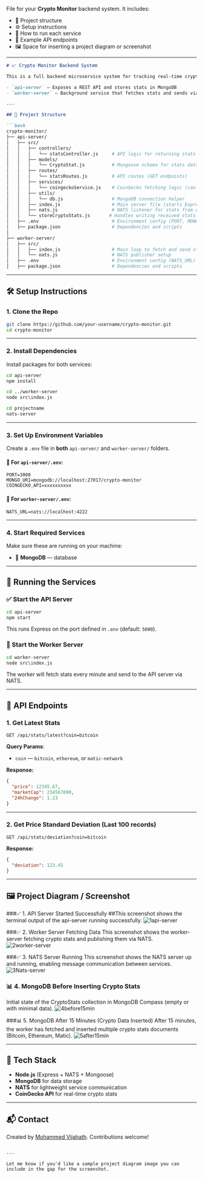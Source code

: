 File for your **Crypto Monitor** backend system. It includes:

* 📁 Project structure
* ⚙️ Setup instructions
* 🚀 How to run each service
* 🧪 Example API endpoints
* 🖼️ Space for inserting a project diagram or screenshot



---

```markdown
# 📈 Crypto Monitor Backend System

This is a full backend microservice system for tracking real-time cryptocurrency statistics using the CoinGecko API. It consists of two services:

- `api-server` — Exposes a REST API and stores stats in MongoDB
- `worker-server` — Background service that fetches stats and sends via NATS

---

## 📁 Project Structure

```bash
crypto-monitor/
├── api-server/
│   ├── src/
│   │   ├── controllers/
│   │   │   └── statsController.js     # API logic for returning stats and deviation
│   │   ├── models/
│   │   │   └── CryptoStat.js          # Mongoose schema for stats data
│   │   ├── routes/
│   │   │   └── statsRoutes.js         # API routes (GET endpoints)
│   │   ├── services/
│   │   │   └── coingeckoService.js    # CoinGecko fetching logic (can be reused)
│   │   ├── utils/
│   │   │   └── db.js                  # MongoDB connection helper
│   │   ├── index.js                   # Main server file (starts Express + DB)
│   │   ├── nats.js                    # NATS listener for stats from worker
│   │   └── storeCryptoStats.js       # Handles writing received stats to DB
│   ├── .env                           # Environment config (PORT, MONGO_URI, NATS_URL)
│   ├── package.json                   # Dependencies and scripts
│
├── worker-server/
│   ├── src/
│   │   ├── index.js                   # Main loop to fetch and send stats
│   │   └── nats.js                    # NATS publisher setup
│   ├── .env                           # Environment config (NATS_URL)
│   ├── package.json                   # Dependencies and scripts

````

---

## 🛠️ Setup Instructions

### 1. Clone the Repo

```bash
git clone https://github.com/your-username/crypto-monitor.git
cd crypto-monitor
````

---

### 2. Install Dependencies

Install packages for both services:

```bash
cd api-server
npm install

cd ../worker-server
node src\index.js

cd projectname
nats-server

```

---

### 3. Set Up Environment Variables

Create a `.env` file in **both** `api-server/` and `worker-server/` folders.

#### 🔐 For `api-server/.env`:

```
PORT=3000
MONGO_URI=mongodb://localhost:27017/crypto-monitor
COINGECKO_API=xxxxxxxxxx
```

#### 🔐 For `worker-server/.env`:

```
NATS_URL=nats://localhost:4222
```

---

### 4. Start Required Services

Make sure these are running on your machine:

* 🐳 **MongoDB** — database

---

## 🚀 Running the Services

### ✅ Start the API Server

```bash
cd api-server
npm start
```

This runs Express on the port defined in `.env` (default: `5000`).

### 🔁 Start the Worker Server

```bash
cd worker-server
node src\index.js
```

The worker will fetch stats every minute and send to the API server via NATS.

---

## 🧪 API Endpoints

### 1. Get Latest Stats

```http
GET /api/stats/latest?coin=bitcoin
```

**Query Params**:

* `coin` — `bitcoin`, `ethereum`, or `matic-network`

**Response:**

```json
{
  "price": 12345.67,
  "marketCap": 234567890,
  "24hChange": 1.23
}
```

---

### 2. Get Price Standard Deviation (Last 100 records)

```http
GET /api/stats/deviation?coin=bitcoin
```

**Response:**

```json
{
  "deviation": 123.45
}
```

---

## 🖼️ Project Diagram / Screenshot

###✅ 1. API Server Started Successfully
##This screenshot shows the terminal output of the api-server running successfully.
![1api-server](https://github.com/user-attachments/assets/ba82ef7f-0144-44dd-9538-413583eca758)

###✅ 2. Worker Server Fetching Data
This screenshot shows the worker-server fetching crypto stats and publishing them via NATS.
![2worker-server](https://github.com/user-attachments/assets/66ce3792-1a36-4692-aa02-e8bfbe8ae278)

###✅ 3. NATS Server Running
This screenshot shows the NATS server up and running, enabling message communication between services.
 ![3Nats-server](https://github.com/user-attachments/assets/ffef80d5-0275-4ff5-b453-340592c02f7c)

### 📊 4. MongoDB Before Inserting Crypto Stats
Initial state of the CryptoStats collection in MongoDB Compass (empty or with minimal data).
![4before15min](https://github.com/user-attachments/assets/74f89a2a-c739-4174-8e2b-bd9eca9393a3)

###📊 5. MongoDB After 15 Minutes (Crypto Data Inserted)
After 15 minutes, the worker has fetched and inserted multiple crypto stats documents (Bitcoin, Ethereum, Matic).
![5after15min](https://github.com/user-attachments/assets/0f28e573-b361-4546-ad88-2465b5a55fb2)



---

## 🧠 Tech Stack

* **Node.js** (Express + NATS + Mongoose)
* **MongoDB** for data storage
* **NATS** for lightweight service communication
* **CoinGecko API** for real-time crypto stats

---

## 📬 Contact

Created by [Mohammed Vijahath](https://github.com/vizahat36). Contributions welcome!

```

---

Let me know if you'd like a sample project diagram image you can include in the gap for the screenshot.
```
